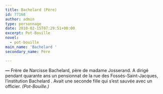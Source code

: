 ```yaml
---
title: Bachelard (Père)
id: 77168
author: admin
type: personnage
date: 2010-02-15T07:29:51+00:00
excerpt: Pot-Bouille
novel:
  - pot-bouille
main_name: 'Bachelard '
secondary_name: Père

---
```

**—** Frère de Narcisse Bachelard, père de madame Josserand. A dirigé pendant quarante ans un pensionnat de la rue des Fossés-Saint-Jacques, l&rsquo;institution Bachelard . Avait une seconde fille qui s&rsquo;est sauvée avec un officier. _(Pot-Bouille.)_